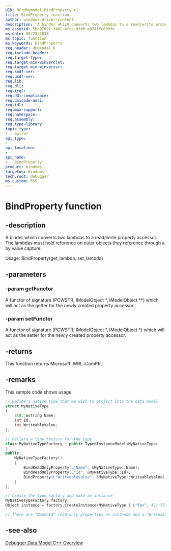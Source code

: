 ```yaml
---
UID: NF:dbgmodel.BindProperty~r1
title: BindProperty function
author: windows-driver-content
description:  A binder which converts two lambdas to a read/write property accessor.
ms.assetid: 5bb97697-3462-4fcc-9306-e8741fc6003e
ms.date: 09/28/2018
ms.topic: function
ms.keywords: BindProperty
req.header: dbgmodel.h
req.include-header:
req.target-type:
req.target-min-winverclnt:
req.target-min-winversvr:
req.kmdf-ver:
req.umdf-ver:
req.lib:
req.dll:
req.irql: 
req.ddi-compliance:
req.unicode-ansi:
req.idl:
req.max-support:
req.namespace:
req.assembly:
req.type-library: 
topic_type: 
-	apiref
api_type: 
-	
api_location: 
-	
api_name: 
-	BindProperty
product: Windows
targetos: Windows
tech.root: debugger
ms.custom: RS5
---
```


# BindProperty function


## -description

 A binder which converts two lambdas to a read/write property accessor.  The lambdas must hold reference on outer objects they
reference through a by value capture.

Usage: BindProperty(get_lambda, set_lambda)

## -parameters

### -param getFunctor
A functor of signature (PCWSTR, IModelObject *, IModelObject **) which will act as the getter for the newly created property accessor.

### -param setFunctor
A functor of signature (PCWSTR, IModelObject *, IModelObject *) which will act as the setter for the newly created property accessor.

## -returns
This function returns Microsoft::WRL::ComPtr<IModelPropertyAccessor>.

## -remarks

This sample code shows usage.

```cpp
// Define a native type that we wish to project into the data model
struct MyNativeType
{
    std::wstring Name;
    int Id;
    int WriteableValue;
};

// Declare a type factory for the type
class MyNativeTypeFactory : public TypedInstanceModel<MyNativeType>
{
public:
    MyNativeTypeFactory()
    {
        BindReadOnlyProperty(L"Name", &MyNativeType::Name);
        BindReadOnlyProperty(L"Id", &MyNativeType::Id);
        BindProperty(L"WriteableValue", &MyNativeType::WriteableValue);
    }
};

// Create the type factory and make an instance
MyNativeTypeFactory factory;
Object instance = factory.CreateInstance(MyNativeType { L"Foo", 42, 37 });

// There are "Name/Id" read-only properties on instance and a "WriteableValue" property.
```


## -see-also

[Debugger Data Model C++ Overview](https://docs.microsoft.com/windows-hardware/drivers/debugger/data-model-cpp-overview)
